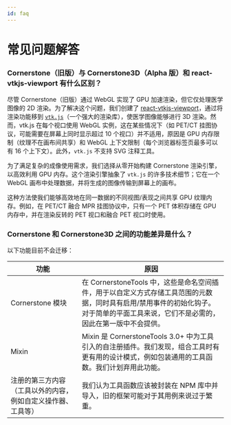 ```yaml
---
id: faq
---
```


# 常见问题解答

### Cornerstone（旧版）与 Cornerstone3D（Alpha 版）和 react-vtkjs-viewport 有什么区别？

尽管 Cornerstone（旧版）通过 WebGL 实现了 GPU 加速渲染，但它仅处理医学图像的 2D 渲染。为了解决这个问题，我们创建了 [react-vtkjs-viewport](https://github.com/OHIF/react-vtkjs-viewport)，通过将渲染功能移到 [`vtk.js`](https://github.com/kitware/vtk-js)（一个强大的渲染库），使医学图像能够进行 3D 渲染。然而，vtk.js 在每个视口使用 WebGL 实例，这在某些情况下（如 PET/CT 挂图协议，可能需要在屏幕上同时显示超过 10 个视口）并不适用，原因是 GPU 内存限制（纹理不在画布间共享）和 WebGL 上下文限制（每个浏览器标签页最多可以有 16 个上下文）。此外，`vtk.js` 不支持 SVG 注释工具。

为了满足复杂的成像使用需求，我们选择从零开始构建 Cornerstone 渲染引擎，以高效利用 GPU 内存。这个渲染引擎抽象了 `vtk.js` 的许多技术细节；它在一个 WebGL 画布中处理数据，并将生成的图像传输到屏幕上的画布。

这种方法使我们能够高效地在同一数据的不同视图/表现之间共享 GPU 纹理内存。例如，在 PET/CT 融合 MPR 挂图协议中，只有一个 PET 体积存储在 GPU 内存中，并在渲染反转的 PET 视口和融合 PET 视口时使用。

### Cornerstone 和 Cornerstone3D 之间的功能差异是什么？

以下功能目前不会迁移：

<table>
<thead>
  <tr>
    <th>功能</th>
    <th>原因</th>
  </tr>
</thead>
<tbody>
  <tr>
    <td>Cornerstone 模块</td>
    <td>在 CornerstoneTools 中，这些是命名空间插件，用于以自定义方式存储工具范围的元数据，同时具有启用/禁用事件的初始化钩子。对于简单的平面工具来说，它们不是必需的，因此在第一版中不会提供。</td>
  </tr>
  <tr>
    <td>Mixin</td>
    <td>Mixin 是 CornerstoneTools 3.0+ 中为工具引入的自注册插件。我们发现，组合工具时有更有用的设计模式，例如包装通用的工具函数。我们计划弃用此功能。</td>
  </tr>
  <tr>
    <td>注册的第三方内容（工具以外的内容，例如自定义操作器、工具等）</td>
    <td>我们认为工具函数应该被封装在 NPM 库中并导入，旧的框架可能对于其用例来说过于繁重。</td>
  </tr>
</tbody>
</table>